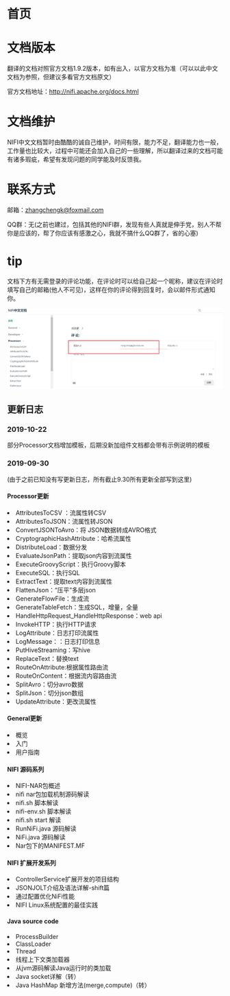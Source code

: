 # 首页

# 文档版本

翻译的文档对照官方文档1.9.2版本，如有出入，以官方文档为准（可以以此中文文档为参照，但建议多看官方文档原文）

官方文档地址：http://nifi.apache.org/docs.html

# 文档维护

NIFI中文文档暂时由酷酷的诚自己维护，时间有限，能力不足，翻译能力也一般，工作量也比较大，过程中可能还会加入自己的一些理解，所以翻译过来的文档可能有诸多瑕疵，希望有发现问题的同学能及时反馈我。

# 联系方式

邮箱：zhangchengk@foxmail.com

QQ群：无(之前也建过，包括其他的NIFI群，发现有些人真就是伸手党，别人不帮你是应该的，帮了你应该有感激之心，我就不搞什么QQ群了，省的心塞)

# tip

文档下方有无需登录的评论功能，在评论时可以给自己起一个昵称，建议在评论时填写自己的邮箱(他人不可见)，这样在你的评论得到回复时，会以邮件形式通知你。

![](./img/moment.png)

## 更新日志

### 2019-10-22

部分Processor文档增加模板，后期没新加组件文档都会带有示例说明的模板

### 2019-09-30

(由于之前已知没有写更新日志，所有截止9.30所有更新全部写到这里)

#### Processor更新
<li>AttributesToCSV ：流属性转CSV</li>
<li>AttributesToJSON：流属性转JSON</li>
<li>ConvertJSONToAvro：将 JSON数据转成AVRO格式</li>
<li>CryptographicHashAttribute：哈希流属性</li>
<li>DistributeLoad：数据分发</li>
<li>EvaluateJsonPath：提取json内容到流属性</li>
<li>ExecuteGroovyScript：执行Groovy脚本</li>
<li>ExecuteSQL：执行SQL</li>
<li>ExtractText：提取text内容到流属性</li>
<li>FlattenJson：“压平”多层json</li>
<li>GenerateFlowFile：生成流</li>
<li>GenerateTableFetch：生成SQL，增量，全量</li>
<li>HandleHttpRequest_HandleHttpResponse：web api</li>
<li>InvokeHTTP：执行HTTP请求</li>
<li>LogAttribute：日志打印流属性</li>
<li>LogMessage：：日志打印信息</li>
<li>PutHiveStreaming：写hive</li>
<li>ReplaceText：替换text</li>
<li>RouteOnAttribute:根据属性路由流</li>
<li>RouteOnContent：根据流内容路由流</li>
<li>SplitAvro：切分avro数据</li>
<li>SplitJson：切分json数组</li>
<li>UpdateAttribute：更改流属性</li>

#### General更新
<li>概览</li>
<li>入门</li>
<li>用户指南</li>

#### NIFI 源码系列
<li>NIFI-NAR包概述</li>
<li>nifi nar包加载机制源码解读</li>
<li>nifi.sh 脚本解读</li>
<li>nifi-env.sh 脚本解读</li>
<li>nifi.sh start 解读</li>
<li>RunNiFi.java 源码解读</li>
<li>NiFi.java 源码解读</li>
<li>Nar包下的MANIFEST.MF</li>

#### NIFI 扩展开发系列
<li>ControllerService扩展开发的项目结构</li>
<li>JSONJOLT介绍及语法详解-shift篇</li>
<li>通过配置优化NiFi性能</li>
<li>NIFI Linux系统配置的最佳实践</li>

#### Java source code
<li>ProcessBuilder</li>
<li>ClassLoader</li>
<li>Thread</li>
<li>线程上下文类加载器</li>
<li>从jvm源码解读Java运行时的类加载</li>
<li>Java socket详解（转）</li>
<li>Java HashMap 新增方法(merge,compute)（转）</li>

